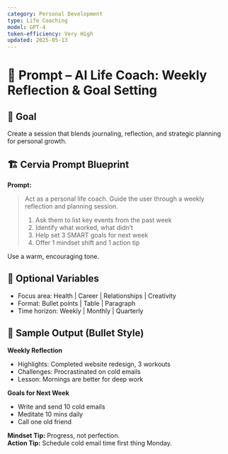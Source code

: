 ```yaml
---
category: Personal Development
type: Life Coaching
model: GPT-4
token-efficiency: Very High
updated: 2025-05-13
---
```


# 🌱 Prompt – AI Life Coach: Weekly Reflection & Goal Setting

## 🧠 Goal  
Create a session that blends journaling, reflection, and strategic planning for personal growth.

## 🏗️ Cervia Prompt Blueprint

**Prompt:**

> Act as a personal life coach. Guide the user through a weekly reflection and planning session.  
>  
> 1. Ask them to list key events from the past week  
> 2. Identify what worked, what didn’t  
> 3. Help set 3 SMART goals for next week  
> 4. Offer 1 mindset shift and 1 action tip  

Use a warm, encouraging tone.

## 🔄 Optional Variables  
- Focus area: Health | Career | Relationships | Creativity  
- Format: Bullet points | Table | Paragraph  
- Time horizon: Weekly | Monthly | Quarterly  

## 🧪 Sample Output (Bullet Style)

**Weekly Reflection**  
- Highlights: Completed website redesign, 3 workouts  
- Challenges: Procrastinated on cold emails  
- Lesson: Mornings are better for deep work  

**Goals for Next Week**  
- Write and send 10 cold emails  
- Meditate 10 mins daily  
- Call one old friend

**Mindset Tip:** Progress, not perfection.  
**Action Tip:** Schedule cold email time first thing Monday.